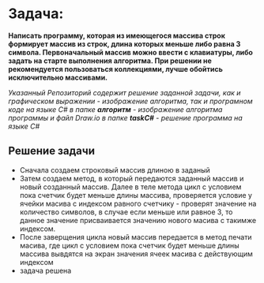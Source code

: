 # Задача:
 **Написать программу, которая из имеющегося массива строк формирует массив из строк, длина которых меньше либо равна 3 символа. Первоначальный массив можно ввести с клавиатуры, либо задать на старте выполнения алгоритма. При решении не рекомендуется пользоваться коллекциями, лучше обойтись исключительно массивами.**


*Указанный Репозиторий содержит решение заданной задачи, как и  графическом выражении - изображение алгоритма, так и програмном коде на языке С#
в папке **алгоритм** - изображение алгоритма программы и файл Draw.io
в папке **taskC#** - решение программа  на языке С#*

## Решение задачи

* Сначала создаем строковый массив длиною в заданый
* Затем создаем метод, в который  передаются заданный массив и новый созданный массив. Далее  в теле метода цикл  с условием пока счетчик будет меньше длины массива,
проверяется условие  у ячейки масива с индексом равного счетчику - проверят значение на количество символов, в случае если меньше или равное 3, то данное значение присваивается  значению  нового масива с  такимже индексом. 
* После заверщения  цикла новый массив передается в метод печати масива, где цикл  с условием пока счетчик будет меньше длины массива вывдятся  на экран значения ячеек масива с действующим индексом 
* задача решена 

